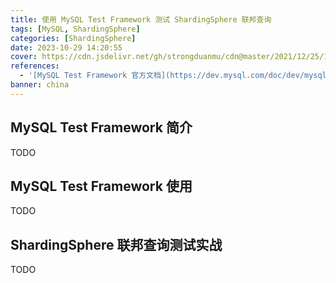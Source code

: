 ```yaml
---
title: 使用 MySQL Test Framework 测试 ShardingSphere 联邦查询
tags: [MySQL, ShardingSphere]
categories: [ShardingSphere]
date: 2023-10-29 14:20:55
cover: https://cdn.jsdelivr.net/gh/strongduanmu/cdn@master/2021/12/25/1640431841.jpg
references:
  - '[MySQL Test Framework 官方文档](https://dev.mysql.com/doc/dev/mysql-server/latest/PAGE_MYSQL_TEST_RUN.html)'
banner: china
---
```


## MySQL Test Framework 简介

TODO

## MySQL Test Framework 使用

TODO

## ShardingSphere 联邦查询测试实战

TODO
